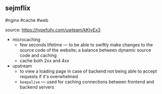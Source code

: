 ## sejmflix
#nginx #cache #web

source: https://typefully.com/uwteam/kKtvEx3

- microcaching
	- few seconds lifetime — to be able to swiftly make changes to the source code of the website; a balance between dynamic source code and caching
	- cache both 2xx and 4xx
- upstream
	- to view a loading page in case of backend not being able to accept requests if it's overwhelmed
	- `keepalive` — used for caching connections between frontend and backend servers 


